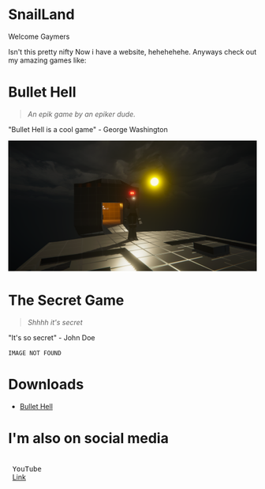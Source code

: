 # SnailLand
Welcome Gaymers

Isn't this pretty nifty
Now i have a website, hehehehehe.
Anyways check out my amazing games like:
# Bullet Hell
> *An epik game by an epiker dude.*

"Bullet Hell is a cool game" - George Washington

![Nome Chillin](./Screenshot1.png)

# The Secret Game
> *Shhhh it's secret*

"It's so secret" - John Doe

```
IMAGE NOT FOUND
```

# Downloads
* [Bullet Hell](https://github.com/ASnailman777/SnailLand/releases/tag/BulletHell)

# I'm also on social media

<kbd> <br> YouTube <br> </kbd>[Link]


<!---------------------------------------------------------------------------->
[Link]: https://www.youtube.com/channel/UCE6gzWZaLhG1PglvFILDT8Q

